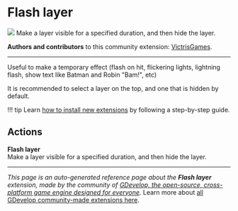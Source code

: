 # Flash layer

<img src="https://resources.gdevelop-app.com/assets/Icons/flash-outline.svg" class="extension-icon"></img>
Make a layer visible for a specified duration, and then hide the layer.

**Authors and contributors** to this community extension: [VictrisGames](https://gd.games/VictrisGames).

---

Useful to make a temporary effect (flash on hit, flickering lights, lightning flash, show text like Batman and Robin "Bam!", etc)

It is recommended to select a layer on the top, and one that is hidden by default.

!!! tip
    Learn [how to install new extensions](/gdevelop5/extensions/search) by following a step-by-step guide.

## Actions

**Flash layer**  
Make a layer visible for a specified duration, and then hide the layer.




---

*This page is an auto-generated reference page about the **Flash layer** extension, made by the community of [GDevelop, the open-source, cross-platform game engine designed for everyone](https://gdevelop.io/).* Learn more about [all GDevelop community-made extensions here](/gdevelop5/extensions).